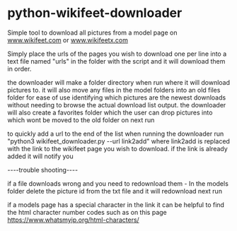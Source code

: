 # python-wikifeet-downloader

Simple tool to download all pictures from a model page on www.wikifeet.com or www.wikifeetx.com 

Simply place the urls of the pages you wish to download one per line into a text file named "urls" in the folder with the script and it will download them in order. 

the downloader will make a folder directory when run where it will download pictures to. it will also move any files in the model folders into an old files folder for ease of use identifying which pictures are the newest downloads without needing to browse the actual download list output. the downloader will also create a favorites folder which the user can drop pictures into which wont be moved to the old folder on next run

to quickly add a url to the end of the list when running the downloader run "python3 wikifeet_downloader.py --url link2add" where link2add is replaced with the link to the wikifeet page you wish to download. if the link is already added it will notify you

----trouble shooting----

if a file downloads wrong and you need to redownload them - In the models folder delete the picture id from the txt file and it will redownload next run

if a models page has a special character in the link it can be helpful to find the html character number codes such as on this page https://www.whatsmyip.org/html-characters/
